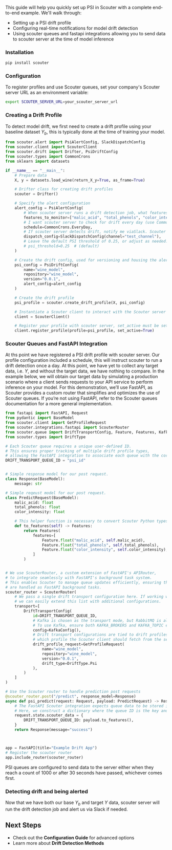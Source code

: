This guide will help you quickly set up PSI in Scouter with a complete end-to-end example. We'll walk through:

- Setting up a PSI drift profile
- Configuring real-time notifications for model drift detection
- Using scouter queues and fastapi integrations allowing you to send data to scouter server at the time of model inference

### Installation

```bash
pip install scouter
```

### **Configuration**
To register profiles and use Scouter queues, set your company's Scouter server URL as an environment variable:

```bash
export SCOUTER_SERVER_URL=your_scouter_server_url
```

### Creating a Drift Profile
To detect model drift, we first need to create a drift profile using your baseline dataset $Y_{b}$, this is typically done at the time of training your model.
```python
from scouter.alert import PsiAlertConfig, SlackDispatchConfig
from scouter.client import ScouterClient
from scouter.drift import Drifter, PsiDriftConfig
from scouter.types import CommonCrons
from sklearn import datasets

if __name__ == "__main__":
    # Prepare data
    X, y = datasets.load_wine(return_X_y=True, as_frame=True)

    # Drifter class for creating drift profiles
    scouter = Drifter()

    # Specify the alert configuration
    alert_config = PsiAlertConfig(
        # When scouter server runs a drift detection job, what features should be analyzed
        features_to_monitor=["malic_acid", "total_phenols", "color_intensity"],
        # I want scouter server to check for drift every day (use CommonCrons or a custom cron string)
        schedule=CommonCrons.EveryDay,
        # If scouter server detects drift, notify me viaSlack. Scouter server also supports Opsgenie notifications!
        dispatch_config=SlackDispatchConfig(channel="test_channel"),
        # Leave the default PSI threshold of 0.25, or adjust as needed. For details, refer to the PSI theory section in the docs.
        # psi_threshold=0.25  # (default)
    )

    # Create the drift config, used for versioning and housing the alert config
    psi_config = PsiDriftConfig(
        name="wine_model",
        repository="wine_model",
        version="0.0.1",
        alert_config=alert_config
    )

    # Create the drift profile
    psi_profile = scouter.create_drift_profile(X, psi_config)

    # Instantiate a Scouter client to interact with the Scouter server
    client = ScouterClient()

    # Register your profile with scouter server, set_active must be set to true if you want scouter server to run the drift detection job
    client.register_profile(profile=psi_profile, set_active=True)
```


### Scouter Queues and FastAPI Integration

At ths point we have registered a PSI drift profile with scouter server. Our profile configuration included a schedule, this will instruct scouter to run a drift detection once a day.
At this point, we have yet to collect any target data, i.e. $Y,$ and without the target data, we have nothing to compare. In the example below, we will obtain our target data
by simulating a production scenario where a client sends requests to your API service to perform inference on your model. For this demonstration, we’ll use FastAPI, as
Scouter provides a custom router that simplifies and optimizes the use of Scouter queues. If you’re not using FastAPI, refer to the Scouter queues documentation for a more general implementation.

```python
from fastapi import FastAPI, Request
from pydantic import BaseModel
from scouter.client import GetProfileRequest
from scouter.integrations.fastapi import ScouterRouter
from scouter.queue import DriftTransportConfig, Feature, Features, KafkaConfig
from scouter.types import DriftType

# Each Scouter queue requires a unique user-defined ID. 
# This ensures proper tracking of multiple drift profile types, 
# allowing the FastAPI integration to associate each queue with the correct profile type. 
DRIFT_TRANSPORT_QUEUE_ID = "psi_id"


# Simple response model for our post request.
class Response(BaseModel):
    message: str

# Simple reqeust model for our post request.
class PredictRequest(BaseModel):
    malic_acid: float
    total_phenols: float
    color_intensity: float

    # This helper function is necessary to convert Scouter Python types into the appropriate Rust types.
    def to_features(self) -> Features:
        return Features(
            features=[
                Feature.float("malic_acid", self.malic_acid),
                Feature.float("total_phenols", self.total_phenols),
                Feature.float("color_intensity", self.color_intensity),
            ]
        )


# We use ScouterRouter, a custom extension of FastAPI's APIRouter,  
# to integrate seamlessly with FastAPI's background task system.  
# This enables Scouter to manage queue updates efficiently, ensuring that all queue processes  
# are handled as FastAPI background tasks.  
scouter_router = ScouterRouter(
    # We pass a single drift transport configuration here. If working with multiple drift profile types,  
    # we can easily extend this list with additional configurations.
    transport=[
        DriftTransportConfig(
            id=DRIFT_TRANSPORT_QUEUE_ID,
            # Kafka is chosen as the transport mode, but RabbitMQ is also supported.
            # To use Kafka, ensure both KAFKA_BROKERS and KAFKA_TOPIC environment variables are set.
            config=KafkaConfig(),
            # Drift transport configurations are tied to drift profiles. The drift_profile_request specifies
            # which profile the Scouter client should fetch from the server.
            drift_profile_request=GetProfileRequest(
                name="wine_model",
                repository="wine_model",
                version="0.0.1",
                drift_type=DriftType.Psi
            ),
        )
    ]
)

# Use the Scouter router to handle prediction post requests
@scouter_router.post("/predict", response_model=Response)
async def psi_predict(request: Request, payload: PredictRequest) -> Response:
    # The FastAPI Scouter integration expects queue data to be stored in the request state, under 'scouter_data'.
    # Here, we construct a dictionary where the queue ID is the key and the payload's transformed features are the value.
    request.state.scouter_data = {
        DRIFT_TRANSPORT_QUEUE_ID: payload.to_features(),
    }
    return Response(message="success")



app = FastAPI(title="Example Drift App")
# Register the scouter router
app.include_router(scouter_router)
```
PSI queues are configured to send data to the server either when they reach a count of 1000 or after 30 seconds have passed, whichever comes first.

### Detecting drift and being alerted
Now that we have both our base $Y_{b}$ and target $Y$ data, scouter server will run the drift detection job and alert us via Slack if needed.

## Next Steps

- Check out the **Configuration Guide** for advanced options
- Learn more about **Drift Detection Methods**
